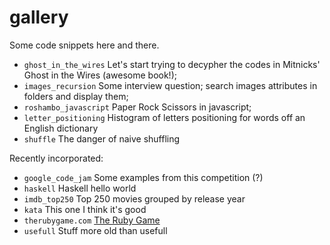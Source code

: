 gallery
=======

Some code snippets here and there.

* `ghost_in_the_wires` Let's start trying to decypher the codes in Mitnicks' Ghost in the Wires (awesome book!);
* `images_recursion` Some interview question; search images attributes in folders and display them;
* `roshambo_javascript` Paper Rock Scissors in javascript;
* `letter_positioning` Histogram of letters positioning for words off an English dictionary
* `shuffle` The danger of naive shuffling

Recently incorporated:

* `google_code_jam` Some examples from this competition (?)
* `haskell` Haskell hello world
* `imdb_top250` Top 250 movies grouped by release year
* `kata` This one I think it's good
* `therubygame.com` [The Ruby Game]
* `usefull` Stuff more old than usefull

[The Ruby Game]:http://www.therubygame.com
